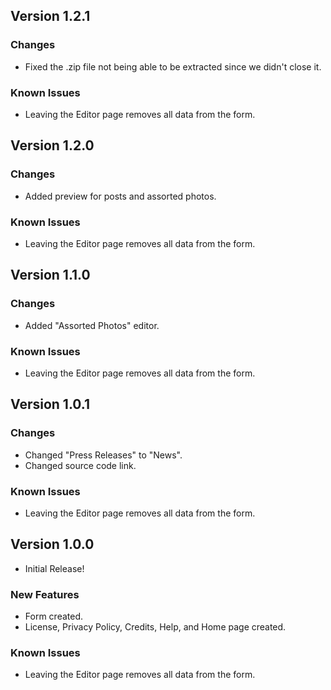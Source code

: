 ## Version 1.2.1

### Changes

* Fixed the .zip file not being able to be extracted since we didn't close it.

### Known Issues

* Leaving the Editor page removes all data from the form.

## Version 1.2.0

### Changes

* Added preview for posts and assorted photos.

### Known Issues

* Leaving the Editor page removes all data from the form.

## Version 1.1.0

### Changes

* Added "Assorted Photos" editor.

### Known Issues

* Leaving the Editor page removes all data from the form.

## Version 1.0.1

### Changes

* Changed "Press Releases" to "News".
* Changed source code link.

### Known Issues

* Leaving the Editor page removes all data from the form.

## Version 1.0.0

* Initial Release!

### New Features

* Form created.
* License, Privacy Policy, Credits, Help, and Home page created.

### Known Issues

* Leaving the Editor page removes all data from the form.
